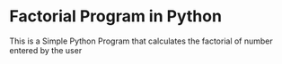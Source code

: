 # Factorial Program in Python

This is a Simple Python Program that calculates the factorial of number entered by the user
